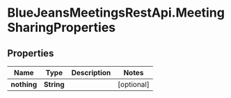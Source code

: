 # BlueJeansMeetingsRestApi.MeetingSharingProperties

## Properties
Name | Type | Description | Notes
------------ | ------------- | ------------- | -------------
**nothing** | **String** |  | [optional] 


